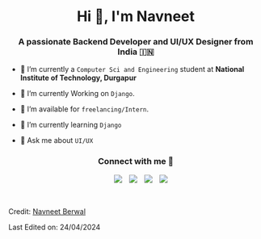 

<!--
**NavneetBerwal/NavneetBerwal** is a ✨ _special_ ✨ repository because its `README.md` (this file) appears on your GitHub profile.

Here are some ideas to get you started:

- 🔭 I’m currently working on ...
- 🌱 I’m currently learning ...
- 👯 I’m looking to collaborate on ...
- 🤔 I’m looking for help with ...
- 💬 Ask me about ...
- 📫 How to reach me: ...
- 😄 Pronouns: ...
- ⚡ Fun fact: ...
-->

<h1 align="center">Hi 👋, I'm Navneet</h1>
<h3 align="center">A passionate Backend Developer and UI/UX Designer from India &#127470;&#127475</h3>



- 🔭 I’m currently a `Computer Sci and Engineering` student at <b> National Institute of Technology, Durgapur</b>

- 🌱 I’m currently Working on `Django`.

- 🤝 I’m available for `freelancing/Intern`.

- 🌱 I’m currently learning `Django`

<!--- 📝 I regularly write articles on [https://dev.to/100rabhcsmc](https://dev.to/100rabhcsmc) --->

- 💬 Ask me about `UI/UX`

<!-- 📫 How to reach me **saurabhchavan052@gmail.com** -->

<!-- 📄 Know about my experiences <a href="https://github.com/100rabhcsmc/Me.io/blob/master/01SaurabhChavanReactNativeResume.pdf" target="blank">Resume</a> -->

<h3 align="center" > Connect with me 🤝 </h3>

<p align="center">

 <div align="center"  class="icons-social" style="margin-left: 10px;">
        <a style="margin-left: 10px;"  target="_blank" href="www.linkedin.com/in/navneet-berwal">
			<img src="https://img.icons8.com/doodle/40/000000/linkedin--v2.png"></a>
        <a style="margin-left: 10px;" target="_blank" href="https://github.com/NavneetBerwal">
		<img src="https://img.icons8.com/doodle/40/000000/github--v1.png"></a>
	<!--	<a style="margin-left: 10px;" target="_blank" href="https://stackoverflow.com/users/12053852/saurabh-chavan?tab=profile">
				<img src="https://img.icons8.com/external-tal-revivo-color-tal-revivo/40/000000/external-stack-overflow-is-a-question-and-answer-site-for-professional-logo-color-tal-revivo.png"></a>
	<a style="margin-left: 10px;" target="_blank" href="https://dev.to/100rabhcsmc">
		<img src="https://img.icons8.com/external-sketchy-juicy-fish/0.6x/external-blog-online-services-sketchy-sketchy-juicy-fish.png"></a>
          -->
        <a style="margin-left: 10px;" target="_blank" href="https://www.instagram.com/navneet_berwal/">
		<img src="https://img.icons8.com/doodle/40/000000/instagram-new--v2.png"></a>
	<a style="margin-left: 10px;" target="_blank" href="https://twitter.com/berwal_navneet">
		<img src="https://img.icons8.com/doodle/1x/twitter-squared--v2.png" ></a>
		<!--<a style="margin-left: 10px;" target="_blank" href="https://www.youtube.com/channel/UC-ZdNkKNHC6KguDqNFKO2Nw?view_as=subscriber">
				<img src="https://img.icons8.com/doodle/1x/youtube--v2.png" ></a>
		<a style="margin-left: 5px;" target="_blank" href="https://github.com/100rabhcsmc/Me.io/blob/master/01SaurabhChavanReactNativeResume.pdf">
					<img src="https://img.icons8.com/plasticine/0.5x/resume.png" ></a> 
   --->
 </div>

</p>
<br/>

Credit: [Navneet Berwal](https://github.com/NavneetBerwal)

Last Edited on: 24/04/2024
